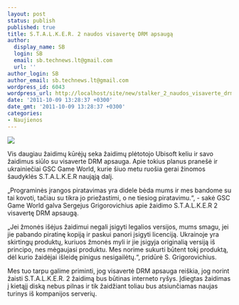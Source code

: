 ```yaml
---
layout: post
status: publish
published: true
title: S.T.A.L.K.E.R. 2 naudos visavertę DRM apsaugą
author:
  display_name: SB
  login: SB
  email: sb.technews.lt@gmail.com
  url: ''
author_login: SB
author_email: sb.technews.lt@gmail.com
wordpress_id: 6043
wordpress_url: http://localhost/site/new/stalker_2_naudos_visaverte_drm_apsauga/
date: '2011-10-09 13:28:37 +0300'
date_gmt: '2011-10-09 13:28:37 +0300'
categories:
- Naujienos
---
```

<div class="imgright"><img src="http://technews.lt/upload/Stalker-Clear-Sky-1282.jpg"  /></div>
<p>Vis daugiau žaidimų kūrėjų seka žaidimų plėtotojo Ubisoft keliu ir savo žaidimus siūlo su visaverte DRM apsauga. Apie tokius planus pranešė ir ukrainiečiai GSC Game World, kurie šiuo metu ruošia gerai žinomos šaudyklės S.T.A.L.K.E.R naująją dalį.</p>
<p>„Programinės įrangos piratavimas yra didele bėda mums ir mes bandome su tai kovoti, tačiau su tikra jo priežastimi, o ne tiesiog piratavimu.“, - sakė GSC Game World galva Sergejus Grigorovichius apie žaidimo S.T.A.L.K.E.R 2 visavertę DRM apsaugą.</p>
<p>„Jei žmonės išėjus žaidimui negali įsigyti legalios versijos, mums smagu, jei jie pabando piratinę kopiją ir paskui panori įsigyti licenciją. Ukrainoje yra skirtingų produktų, kuriuos žmonės myli ir jie įsigyja originalią versiją iš principo, nes mėgaujasi produktu. Mes norime sukurti būtent tokį produktą, dėl kurio žaidėjai išleidę pinigus nesigailėtų.“, pridūrė S. Grigorovichius.</p>
<p>Mes tuo tarpu galime priminti, jog visavertė DRM apsauga reiškia, jog norint žaisti S.T.A.L.K.E.R. 2 žaidimą bus būtinas interneto ryšys. Įdiegtas žaidimas į kietąjį diską nebus pilnas ir tik žaidžiant toliau bus atsiunčiamas naujas turinys iš kompanijos serverių.</p>
